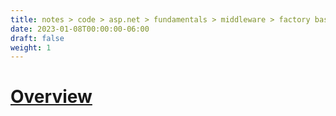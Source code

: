 ```yaml
---
title: notes > code > asp.net > fundamentals > middleware > factory based middleware
date: 2023-01-08T00:00:00-06:00
draft: false
weight: 1
---
```


# [Overview](https://learn.microsoft.com/en-us/aspnet/core/fundamentals/middleware/extensibility?view=aspnetcore-7.0)
